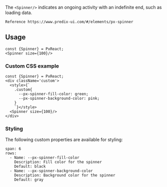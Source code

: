 The `<Spinner/>` indicates an ongoing activity with an indefinite end, such as loading data. 


```hint
Reference https://www.predix-ui.com/#/elements/px-spinner
```




## Usage

```react
const {Spinner} = PxReact;
<Spinner size={100}/>
```

### Custom CSS example


```react
const {Spinner} = PxReact;
<div className='custom'>
  <style>{`
    .custom{
      --px-spinner-fill-color: green;
      --px-spinner-background-color: pink;
    }
    `}</style>
  <Spinner size={100}/>
</div>
```


### Styling
The following custom properties are available for styling:
```table
span: 6
rows:
  - Name: --px-spinner-fill-color
    Description: Fill color for the spinner
    Default: black
  - Name: --px-spinner-background-color
    Description: Background color for the spinner
    Default: gray
```
